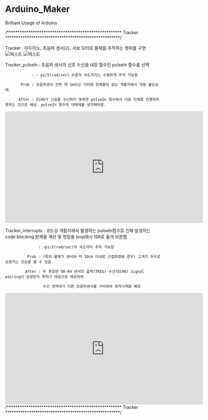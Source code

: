 # Arduino_Maker
Brilliant Usage of Arduino

/***************************************************** Tracker *****************************************************/

Tracker : 아두이노, 초음파 센서(2), 서보 모터로 물체를 추적하는 행위를 구현
![텍스트](https://user-images.githubusercontent.com/51029215/61582552-3aeb6f80-ab67-11e9-97a6-5496456e34f3.png)
![텍스트](https://user-images.githubusercontent.com/51029215/61582558-46d73180-ab67-11e9-9a3b-e9a40b0c4e5c.jpg)


Tracker_pulseIn : 초음파 센서의 신호 수신을 내장 함수인 pulseIn 함수를 선택

                : ~ pi/5(rad/sec) 수준의 속도까지는 수월하게 추적 가능함
                
           Prob : 초음파센서 전면 약 5m이상 거리에 장애물이 없는 개활지에서 작동 불능상태.
           
          After : ECHO가 신호를 수신하지 못하면 pulseIn 함수에서 다음 단계로 진행하지 못하는 것으로 예상. pulseIn 함수의 대체제를 생각해야함.
           
<iframe width="640" height="360" src="https://www.youtube.com/watch?v=-HaPijdbomE" frameborder="0" gesture="media" allowfullscreen=""></iframe>
           
Tracker_interrupts : 코드상 개활지에서 발생하는 pulseIn함수로 인해 발생하는 code blocking 문제를 계산 및 명령을 loop에서 ISR로 옮겨 보완함

                   : ~pi/2(rad/sec)의 속도까지 추적 가능함
                   
              Prob : (특히 물체가 센서와 약 10cm 이내로 근접하였을 경우) 고개가 좌우로 요동치는 모습을 볼 수 있음.
              
             After : 두 동일한 SR-04 센서의 출력(TRIG)-수신(ECHO) Signal pairing이 보장받지 못하기 때문으로 예상하여 
             
                     수신 영역대가 다른 초음파센서를 구비하여 동작시켜볼 예정

<iframe width="640" height="360" src="https://www.youtube.com/watch?v=t1tX7Z9ZPSY" frameborder="0" gesture="media" allowfullscreen=""></iframe>
/***************************************************** Tracker *****************************************************/

